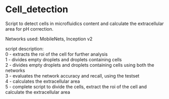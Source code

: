 # Cell_detection
Script to detect cells in microfluidics content and calculate the extracellular area for pH correction.

Networks used: MobileNets, Inception v2

script description:<br>
0 - extracts the roi of the cell for further analysis<br>
1 - divides empty droplets and droplets containing cells<br>
2 - divides empty droplets and droplets containing cells using both the networks<br>
3 - evaluates the network accuracy and recall, using the testset<br>
4 - calculates the extracellular area<br>
5 - complete script to divide the cells, extract the roi of the cell and calculate the extracellular area <br>

